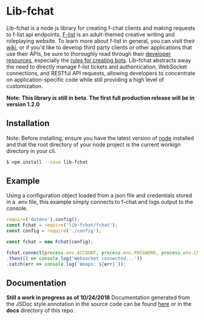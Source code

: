 # Lib-fchat
Lib-fchat is a node js library for creating f-chat clients and making requests to f-list api endpoints. [F-list](https://www.f-list.net/) is an adult-themed creative writing and roleplaying website. To learn more about f-list in general, you can visit their [wiki](https://wiki.f-list.net/Getting_started), or if you'd like to develop third party clients or other applications that use their APIs, be sure to thoroughly read through their [developer resources](https://wiki.f-list.net/Category:Developer_Resources), especially the [rules for creating bots](https://wiki.f-list.net/F-Chat_Protocol#Bots). Lib-fchat abstracts away the need to directly manage f-list tickets and authentication, WebSocket connections, and RESTful API requests, allowing developers to concentrate on application-specific code while still providing a high level of customization.

**Note: This library is still in beta. The first full production release will be in version 1.2.0**

## Installation
Note: Before installing, ensure you have the latest version of [node](https://nodejs.org/en/) installed and that the root directory of your node project is the current workign directory in your cli. 
```sh
$ npm install --save lib-fchat
```
## Example
Using a configuration object loaded from a json file and credentials stored in a .env file, this example simply connects to f-chat and logs output to the console.

```js
require('dotenv').config();
const Fchat = require('lib-fchat/fchat');
const config = require('./config');

const fchat = new Fchat(config);

fchat.connect(process.env.ACCOUNT, process.env.PASSWORD, process.env.CHARACTER)
.then(() => console.log('Websocket connected...'))
.catch(err => console.log(`Woops: ${err}`));
```


## Documentation
**Still a work in progress as of 10/24/2018**
Documentation generated from the JSDoc style annotation in the source code can be found [here](http://htmlpreview.github.io/?https://github.com/splogan/lib-fchat/blob/master/docs/index.html) or in the **docs** directory of this repo.